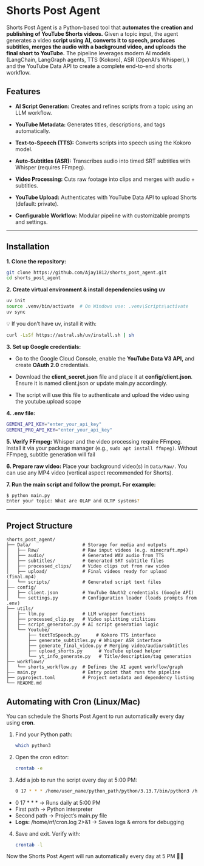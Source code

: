 # Shorts Post Agent

Shorts Post Agent is a Python-based tool that **automates the creation and publishing of YouTube Shorts videos.** Given a topic input, the agent generates a video **script using AI, converts it to speech, produces subtitles, merges the audio with a background video, and uploads the final short to YouTube.** The pipeline leverages modern AI models (LangChain, LangGraph agents, TTS (Kokoro), ASR (OpenAI’s Whisper), ) and the YouTube Data API to create a complete end-to-end shorts workflow.

## Features

- **AI Script Generation:** Creates and refines scripts from a topic using an LLM workflow.

- **YouTube Metadata:** Generates titles, descriptions, and tags automatically.

- **Text-to-Speech (TTS):** Converts scripts into speech using the Kokoro model.

- **Auto-Subtitles (ASR):** Transcribes audio into timed SRT subtitles with Whisper (requires FFmpeg).

- **Video Processing:** Cuts raw footage into clips and merges with audio + subtitles.

- **YouTube Upload:** Authenticates with YouTube Data API to upload Shorts (default: private).

- **Configurable Workflow:** Modular pipeline with customizable prompts and settings.

---

## Installation

**1. Clone the repository:**

```bash
git clone https://github.com/Ajay1812/shorts_post_agent.git
cd shorts_post_agent
```

**2. Create virtual environment & install dependencies using uv**

```bash
uv init
source .venv/bin/activate  # On Windows use: .venv\Scripts\activate
uv sync
```

💡 If you don’t have uv, install it with:

```bash
curl -LsSf https://astral.sh/uv/install.sh | sh
```

**3. Set up Google credentials:**

- Go to the Google Cloud Console, enable the **YouTube Data V3 API,** and create **OAuth 2.0** credentials.

- Download the **client_secret.json** file and place it at **config/client.json**. Ensure it is named client.json or update main.py accordingly.

- The script will use this file to authenticate and upload the video using the youtube.upload scope

**4. .env file:**

```bash
GEMINI_API_KEY="enter_your_api_key"
GEMINI_PRO_API_KEY="enter_your_api_key"
```

**5. Verify FFmpeg:**
Whisper and the video processing require FFmpeg. Install it via your package manager (e.g., `sudo apt install ffmpeg)`. Without FFmpeg, subtitle generation will fail

**6. Prepare raw video:**
Place your background video(s) in `Data/Raw/`. You can use any MP4 video (vertical aspect recommended for Shorts).

**7. Run the main script and follow the prompt. For example:**

```bash
$ python main.py
Enter your topic: What are OLAP and OLTP systems?
```

---

## Project Structure

```
shorts_post_agent/
├── Data/                   # Storage for media and outputs
│   ├── Raw/                # Raw input videos (e.g. minecraft.mp4)
│   ├── audio/              # Generated WAV audio from TTS
│   ├── subtitles/          # Generated SRT subtitle files
│   ├── processed_clips/    # Video clips cut from raw video
│   ├── upload/             # Final videos ready for upload (final.mp4)
│   └── scripts/            # Generated script text files
├── config/
│   ├── client.json         # YouTube OAuth2 credentials (Google API)
│   └── settings.py         # Configuration loader (loads prompts from .env)
├── utils/
│   ├── llm.py              # LLM wrapper functions
│   ├── processed_clip.py   # Video splitting utilities
│   ├── script_generator.py # AI script generation logic
│   └── Youtube/
│       ├── textToSpeech.py      # Kokoro TTS interface
│       ├── generate_subtitles.py # Whisper ASR interface
│       ├── generate_final_video.py # Merging video/audio/subtitles
│       ├── upload_shorts.py      # YouTube upload helper
│       └── yt_info_generate.py   # Title/description/tag generation
├── workflows/
│   └── shorts_workflow.py  # Defines the AI agent workflow/graph
├── main.py                 # Entry point that runs the pipeline
├── pyproject.toml          # Project metadata and dependency listing
└── README.md
```

## Automating with Cron (Linux/Mac)

You can schedule the Shorts Post Agent to run automatically every day using **cron**.

1. Find your Python path:
   ```bash
   which python3
   ```
2. Open the cron editor:

    ```bash
    crontab -e
    ```

3. Add a job to run the script every day at 5:00 PM:

    ```bash
    0 17 * * * /home/user_name/python_path/python/3.13.7/bin/python3 /home/nf/Documents/projects/shorts_post_agent/main.py >> /home/nf/cron.log 2>&1
    ```
- 0 17 * * * → Runs daily at 5:00 PM
- First path → Python interpreter
- Second path → Project’s main.py file
- **Logs:** /home/nf/cron.log 2>&1 → Saves logs & errors for debugging

4. Save and exit. Verify with:
    ```bash
    crontab -l
    ```
Now the Shorts Post Agent will run automatically every day at 5 PM 🎥✨